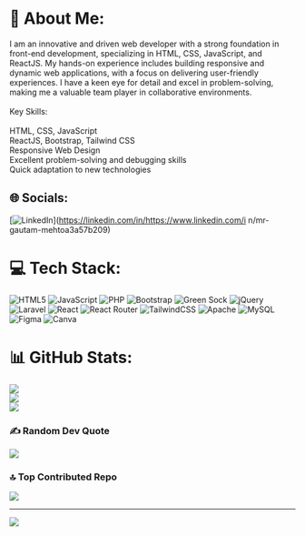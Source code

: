 # 💫 About Me:
I am an innovative and driven web developer with a strong foundation in front-end development, specializing in HTML, CSS, JavaScript, and ReactJS. My hands-on experience includes building responsive and dynamic web applications, with a focus on delivering user-friendly experiences. I have a keen eye for detail and excel in problem-solving, making me a valuable team player in collaborative environments.<br><br>Key Skills:<br><br>HTML, CSS, JavaScript<br>ReactJS, Bootstrap, Tailwind CSS<br>Responsive Web Design<br>Excellent problem-solving and debugging skills<br>Quick adaptation to new technologies


## 🌐 Socials:
[![LinkedIn](https://img.shields.io/badge/LinkedIn-%230077B5.svg?logo=linkedin&logoColor=white)](https://linkedin.com/in/https://www.linkedin.com/i  n/mr-gautam-mehtoa3a57b209) 

# 💻 Tech Stack:
![HTML5](https://img.shields.io/badge/html5-%23E34F26.svg?style=for-the-badge&logo=html5&logoColor=white) ![JavaScript](https://img.shields.io/badge/javascript-%23323330.svg?style=for-the-badge&logo=javascript&logoColor=%23F7DF1E) ![PHP](https://img.shields.io/badge/php-%23777BB4.svg?style=for-the-badge&logo=php&logoColor=white) ![Bootstrap](https://img.shields.io/badge/bootstrap-%238511FA.svg?style=for-the-badge&logo=bootstrap&logoColor=white) ![Green Sock](https://img.shields.io/badge/green%20sock-88CE02?style=for-the-badge&logo=greensock&logoColor=white) ![jQuery](https://img.shields.io/badge/jquery-%230769AD.svg?style=for-the-badge&logo=jquery&logoColor=white) ![Laravel](https://img.shields.io/badge/laravel-%23FF2D20.svg?style=for-the-badge&logo=laravel&logoColor=white) ![React](https://img.shields.io/badge/react-%2320232a.svg?style=for-the-badge&logo=react&logoColor=%2361DAFB) ![React Router](https://img.shields.io/badge/React_Router-CA4245?style=for-the-badge&logo=react-router&logoColor=white) ![TailwindCSS](https://img.shields.io/badge/tailwindcss-%2338B2AC.svg?style=for-the-badge&logo=tailwind-css&logoColor=white) ![Apache](https://img.shields.io/badge/apache-%23D42029.svg?style=for-the-badge&logo=apache&logoColor=white) ![MySQL](https://img.shields.io/badge/mysql-4479A1.svg?style=for-the-badge&logo=mysql&logoColor=white) ![Figma](https://img.shields.io/badge/figma-%23F24E1E.svg?style=for-the-badge&logo=figma&logoColor=white) ![Canva](https://img.shields.io/badge/Canva-%2300C4CC.svg?style=for-the-badge&logo=Canva&logoColor=white)
# 📊 GitHub Stats:
![](https://github-readme-stats.vercel.app/api?username=GautamMehto\&theme=dark&hide_border=false&include_all_commits=false&count_private=false)
<br/>
![](https://github-readme-streak-stats.herokuapp.com/?user=GautamMehto\&theme=dark&hide_border=false)
<br/>
![](https://github-readme-stats.vercel.app/api/top-langs/?username=GautamMehto\&theme=dark&hide_border=false&include_all_commits=false&count_private=false&layout=compact)


### ✍️ Random Dev Quote
![](https://quotes-github-readme.vercel.app/api?type=horizontal&theme=dark)

### 🔝 Top Contributed Repo
![](https://github-contributor-stats.vercel.app/api?username=GautamMehto\&limit=5&theme=dark&combine_all_yearly_contributions=true)

---
[![](https://visitcount.itsvg.in/api?id=GautamMehto\&icon=2&color=12)](https://visitcount.itsvg.in)

<!-- Proudly created with GPRM ( https://gprm.itsvg.in ) -->

